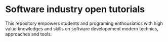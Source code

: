 # Software industry open tutorials

This repository empowers students and programing enthousiatics with high value knowledges and skills on software developement modern technics, approaches and tools.

